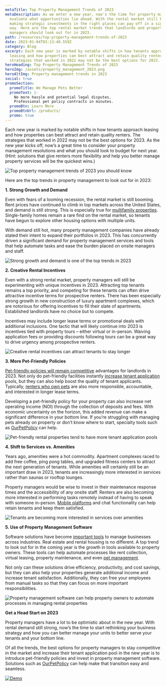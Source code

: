 ```yaml
---
metaTitle: Top Property Management Trends of 2023
metaDescription: As we enter a new year, now's the time for property managers to
  evaluate what opportunities lie ahead. With the rental market still booming,
  making strategic investments in the right places can pay off in a significant
  way. Here are the top rental market trends that landlords and property
  managers should look out for in 2023.
path: /resources/top-property-management-trends-of-2023
date: 2023-01-04T03:13:48.559Z
category: Blog
excerpt: Each new year is marked by notable shifts in how tenants approach
  leasing and how properties can best attract and retain quality renters. The
  strategies that worked in 2022 may not be the best options for 2023.
heroHeading: Top Property Management Trends of 2023
heroImg: /assets/property_management_2023.png
heroAltImg: Property management trends in 2023
social: true
promoSection:
  promoTitle: We Manage Pets Better
  promoText: |-
    No more hassle and potential legal disputes. 
    Professional pet policy contracts in minutes.
  promoBtn: Learn More
  promoBtnUrl: /products/
  promo: true
---
```

Each new year is marked by notable shifts in how tenants approach leasing and how properties can best attract and retain quality renters. The strategies that worked in 2022 may not be the best options for 2023. As the new year kicks off, now’s a great time to consider your property management resolutions and what you should look to budget for next year. (Hint: solutions that give renters more flexibility and help you better manage property services will be the quickest wins.)

![Top property management trends of 2023 you should know](/assets/property_management_trends_in_2023.png)

Here are the top trends in property management to look out for in 2023:

**1. Strong Growth and Demand**

Even with fears of a looming recession, the rental market is still booming. Rent prices have continued to climb in top markets across the United States, and demand is still strong. This is especially true for [multifamily properties](https://landlordtech.com/resources/new-pet-mapping-tool-feature-added-to-pet-management-platform-ourpetpolicy). Single-family homes remain a rare find on the rental market, so tenants have begun to explore other housing options with multiple units. 

With demand still hot, many property management companies have already stated their intent to expand their portfolios in 2023. This has concurrently driven a significant demand for property management services and tools that help automate tasks and ease the burden placed on onsite managers and staff.

![Strong growth and demand is one of the top trends in 2023](/assets/increase_tenant_applications_in_2023.png)

**2. Creative Rental Incentives**

Even with a strong rental market, property managers will still be experimenting with unique incentives in 2023. Attracting top tenants remains a top priority, and competing for these tenants can often drive attractive incentive terms for prospective renters. There has been especially strong growth in new construction of luxury apartment complexes, which are notorious for offering incentives to fill their slate of apartments. Established landlords have no choice but to compete.

Incentives may include longer lease terms or promotional deals with additional inclusions. One tactic that will likely continue into 2023 is incentives tied with property tours – either virtual or in-person. Waiving application fees or providing discounts following tours can be a great way to drive urgency among prospective renters.

![Creative rental incentives can attract tenants to stay longer](/assets/tips_for_longer_lease_terms.png)

**3. More Pet-Friendly Policies**

[Pet-friendly policies will remain competitive](https://landlordtech.com/resources/landlord-Q&A-should-you-move-to-a-pet-friendly-policy) advantages for landlords in 2023. Not only do pet-friendly facilities instantly [increase tenant application](https://landlordtech.com/resources/how-to-increase-tenant-applications-at-your-rental-property) pools, but they can also help boost the quality of tenant applicants. Typically, [renters who own pets](https://landlordtech.com/resources/the-landlords-guide-to-tenants-with-pets) are also more responsible, accountable, and interested in longer lease terms.

Developing a pet-friendly policy for your property can also increase net operating income (NOI) through the collection of deposits and fees. With economic uncertainty on the horizon, this added revenue can make a significant difference in your bottom line. If you’re struggling with managing pets already on property or don’t know where to start, specialty tools such as [OurPetPolicy](https://landlordtech.com/products) can help.

![Pet-friendly rental properties tend to have more tenant application pools](/assets/rental_agreement_animal_addendum.png)

**4. Shift to Services vs. Amenities**

Years ago, amenities were a hot commodity. Apartment complexes raced to add free coffee, ping pong tables, and upgraded fitness centers to attract the next generation of tenants. While amenities will certainly still be an important draw in 2023, tenants are increasingly more interested in services rather than saunas or rooftop lounges.

Property managers would be wise to invest in their maintenance response times and the accessibility of any onsite staff. Renters are also becoming more interested in performing tasks remotely instead of having to speak with someone in-person. [Mobile platforms](https://ourpetpolicy.com/) and chat functionality can help retain tenants and keep them satisfied.

![Tenants are becoming more interested in services over amenities](/assets/property_tech_software_for_landlords.png)

**5. Use of Property Management Software**

Software solutions have become [important tools](https://landlordtech.com/resources/new-pet-training-tool-feature-added-to-pet-management-platform-ourpetpolicy) to manage businesses across industries. Real estate and rental housing is no different. A top trend to look out for in the coming year is the growth in tools available to property owners. These tools can help automate processes like rent collection, virtual leasing, property maintenance, and even [pet management](https://landlordtech.com/about/). 

Not only can these solutions drive efficiency, productivity, and cost savings, but they can also help your properties generate additional income and increase tenant satisfaction. Additionally, they can free your employees from manual tasks so that they can focus on more important responsibilities.

![Property management software can help property owners to automate processes in managing rental properties](/assets/pet_management_software_for_rental_properties.png)

**Get a Head Start on 2023**

Property managers have a lot to be optimistic about in the new year. With rental demand still strong, now’s the time to start rethinking your business strategy and how you can better manage your units to better serve your tenants and your bottom line.

Of all the trends, the best options for property managers to stay competitive in the market and increase their tenant application pool in the new year is to introduce pet-friendly policies and invest in property management software. Solutions such as [OurPetPolicy](https://landlordtech.com/products) can help make that transition easy and seamless.

[![Demo](/assets/ourpetpolicy_recommended_property_management_software.png "Demo")](https://landlordtech.com/request-demo/)